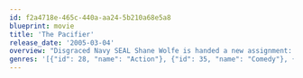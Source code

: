 ```yaml
---
id: f2a4718e-465c-440a-aa24-5b210a68e5a8
blueprint: movie
title: 'The Pacifier'
release_date: '2005-03-04'
overview: "Disgraced Navy SEAL Shane Wolfe is handed a new assignment: Protect the five Plummer kids from enemies of their recently deceased father -- a government scientist whose top-secret experiment remains hidden in the kids' house."
genres: '[{"id": 28, "name": "Action"}, {"id": 35, "name": "Comedy"}, {"id": 18, "name": "Drama"}, {"id": 10751, "name": "Family"}, {"id": 53, "name": "Thriller"}]'
---
```

